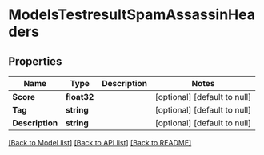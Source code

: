 # ModelsTestresultSpamAssassinHeaders

## Properties
Name | Type | Description | Notes
------------ | ------------- | ------------- | -------------
**Score** | **float32** |  | [optional] [default to null]
**Tag** | **string** |  | [optional] [default to null]
**Description** | **string** |  | [optional] [default to null]

[[Back to Model list]](../README.md#documentation-for-models) [[Back to API list]](../README.md#documentation-for-api-endpoints) [[Back to README]](../README.md)


